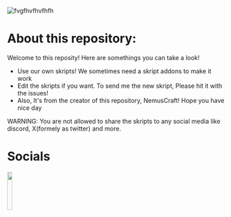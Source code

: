 ![fvgfhvfhvfhfh](https://github.com/NemusCraft/Skript/assets/95968788/9e27d32d-9132-4740-a1e4-d07df37c648d)
# About this repository:
  Welcome to this reposity! Here are somethings you can take a look!
  - Use our own skripts! We sometimes need a skript addons to make it work
  - Edit the skripts if you want. To send me the new skript, Please hit it with the issues!
  - Also, It's from the creator of this repository, NemusCraft! Hope you have nice day

  WARNING: You are not allowed to share the skripts to any social media like discord, X(formely as twitter) and more.
# Socials
<img src="https://github.com/NemusCraft/Skript/assets/95968788/5e5d5065-3b1c-468b-a982-47a7401ccc4f" width=15% height=15%>
